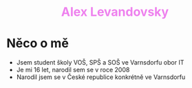 # <span style="color:Violet;display:block;text-align:center;"> **Alex Levandovsky**</span>
# Něco o mě

- Jsem student školy VOŠ, SPŠ a SOŠ ve Varnsdorfu obor IT
- Je mi 16 let, narodil sem se v roce 2008
- Narodil jsem se v České republice konkrétně ve Varnsdorfu
